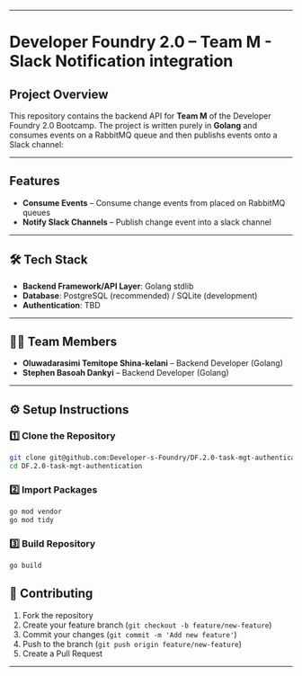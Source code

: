 

---

# Developer Foundry 2.0 – Team M - Slack Notification integration

## Project Overview

This repository contains the backend API for **Team M** of the Developer Foundry 2.0 Bootcamp.
The project is written purely in **Golang** and consumes events on a RabbitMQ queue and then publishs events onto a Slack channel:

---

## Features

*  **Consume Events** – Consume change events from placed on RabbitMQ queues
*  **Notify Slack Channels** – Publish change event into a slack channel
---

## 🛠️ Tech Stack

* **Backend Framework/API Layer**: Golang stdlib
* **Database**: PostgreSQL (recommended) / SQLite (development)
* **Authentication**: TBD

---

## 👨‍💻 Team Members
* **Oluwadarasimi Temitope Shina-kelani** – Backend Developer (Golang)
* **Stephen Basoah Dankyi** – Backend Developer (Golang)

---

## ⚙️ Setup Instructions

### 1️⃣ Clone the Repository

```bash
git clone git@github.com:Developer-s-Foundry/DF.2.0-task-mgt-authentication.git
cd DF.2.0-task-mgt-authentication
```

### 2️⃣ Import Packages

```bash
go mod vendor
go mod tidy
```

### 3️⃣ Build Repository

```bash
go build
```

## 🤝 Contributing

1. Fork the repository
2. Create your feature branch (`git checkout -b feature/new-feature`)
3. Commit your changes (`git commit -m 'Add new feature'`)
4. Push to the branch (`git push origin feature/new-feature`)
5. Create a Pull Request

---